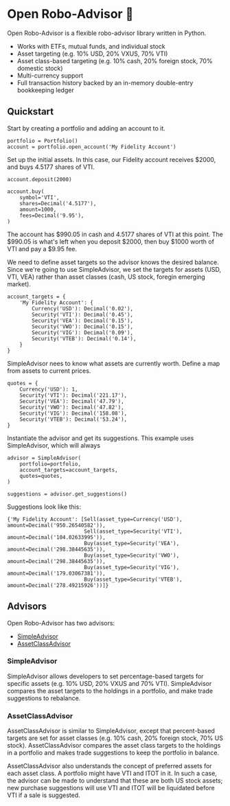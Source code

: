 # Open Robo-Advisor :robot:

Open Robo-Advisor is a flexible robo-advisor library written in Python.

* Works with ETFs, mutual funds, and individual stock
* Asset targeting (e.g. 10% USD, 20% VXUS, 70% VTI)
* Asset class-based targeting (e.g. 10% cash, 20% foreign stock, 70% domestic stock)
* Multi-currency support
* Full transaction history backed by an in-memory double-entry bookkeeping ledger

## Quickstart

Start by creating a portfolio and adding an account to it.

```
portfolio = Portfolio()
account = portfolio.open_account('My Fidelity Account')
```

Set up the initial assets. In this case, our Fidelity account receives $2000, and buys 4.5177 shares of VTI.

```
account.deposit(2000)

account.buy(
    symbol='VTI',
    shares=Decimal('4.5177'),
    amount=1000,
    fees=Decimal('9.95'),
)
```

The account has $990.05 in cash and 4.5177 shares of VTI at this point. The $990.05 is what's left when you deposit $2000, then buy $1000 worth of VTI and pay a $9.95 fee.

We need to define asset targets so the advisor knows the desired balance. Since we're going to use SimpleAdvisor, we set the targets for assets (USD, VTI, VEA) rather than asset classes (cash, US stock, foregin emerging market).

```
account_targets = {
    'My Fidelity Account': {
        Currency('USD'): Decimal('0.02'),
        Security('VTI'): Decimal('0.45'),
        Security('VEA'): Decimal('0.15'),
        Security('VWO'): Decimal('0.15'),
        Security('VIG'): Decimal('0.09'),
        Security('VTEB'): Decimal('0.14'),
    }
}
```

SimpleAdvisor nees to know what assets are currently worth. Define a map from assets to current prices.

```
quotes = {
    Currency('USD'): 1,
    Security('VTI'): Decimal('221.17'),
    Security('VEA'): Decimal('47.79'),
    Security('VWO'): Decimal('47.82'),
    Security('VIG'): Decimal('158.08'),
    Security('VTEB'): Decimal('53.24'),
}
```

Instantiate the advisor and get its suggestions. This example uses SimpleAdvisor, which will always 

```
advisor = SimpleAdvisor(
    portfolio=portfolio,
    account_targets=account_targets,
    quotes=quotes,
)

suggestions = advisor.get_suggestions()
```

Suggestions look like this:

```
{'My Fidelity Account': [Sell(asset_type=Currency('USD'), amount=Decimal('950.26540582')),
                         Sell(asset_type=Security('VTI'), amount=Decimal('104.02633995')),
                         Buy(asset_type=Security('VEA'), amount=Decimal('298.38445635')),
                         Buy(asset_type=Security('VWO'), amount=Decimal('298.38445635')),
                         Buy(asset_type=Security('VIG'), amount=Decimal('179.03067381')),
                         Buy(asset_type=Security('VTEB'), amount=Decimal('278.49215926'))]}
```

## Advisors

Open Robo-Advisor has two advisors:

* [SimpleAdvisor](https://github.com/highwire-ai/open-robo-advisor/blob/main/src/openroboadvisor/advisor/simple_advisor.py)
* [AssetClassAdvisor](https://github.com/highwire-ai/open-robo-advisor/blob/main/src/openroboadvisor/advisor/asset_class_advisor.py)

### SimpleAdvisor

SimpleAdvisor allows developers to set percentage-based targets for specific assets (e.g. 10% USD, 20% VXUS and 70% VTI). SimpleAdvisor compares the asset targets to the holdings in a portfolio, and make trade suggestions to rebalance.

### AssetClassAdvisor

AssetClassAdvisor is similar to SimpleAdvisor, except that percent-based targets are set for asset classes (e.g. 10% cash, 20% foreign stock, 70% US stock). AssetClassAdvisor compares the asset class targets to the holdings in a portfolio and makes trade suggestions to keep the portfolio in balance.

AssetClassAdvisor also understands the concept of preferred assets for each asset class. A portfolio might have VTI and ITOT in it. In such a case, the advisor can be made to understand that these are both US stock assets; new purchase suggestions will use VTI and ITOT will be liquidated before VTI if a sale is suggested.
